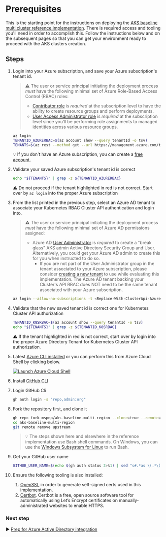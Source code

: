 # Prerequisites

This is the starting point for the instructions on deploying the [AKS baseline multi cluster reference implementation](/README.md). There is required access and tooling you'll need in order to accomplish this. Follow the instructions below and on the subsequent pages so that you can get your environment ready to proceed with the AKS clusters creation.

## Steps

1. Login into your Azure subscription, and save your Azure subscription's tenant id.

   > :warning: The user or service principal initiating the deployment process _must_ have the following minimal set of Azure Role-Based Access Control (RBAC) roles:
   >
   > - [Contributor role](https://docs.microsoft.com/azure/role-based-access-control/built-in-roles#contributor) is _required_ at the subscription level to have the ability to create resource groups and perform deployments.
   > - [User Access Administrator role](https://docs.microsoft.com/azure/role-based-access-control/built-in-roles#user-access-administrator) is _required_ at the subscription level since you'll be performing role assignments to managed identities across various resource groups.

   ```bash
   az login
   TENANTID_AZURERBAC=$(az account show --query tenantId -o tsv)
   TENANTS=$(az rest --method get --url https://management.azure.com/tenants?api-version=2020-01-01 --query 'value[].{TenantId:tenantId,Name:displayName}' -o table)
   ```

   :bulb: If you don't have an Azure subscription, you can create a [free account](https://azure.microsoft.com/free).

1. Validate your saved Azure subscription's tenant id is correct

   ```bash
   echo "${TENANTS}" | grep -z ${TENANTID_AZURERBAC}
   ```

   :warning: Do not procced if the tenant highlighted in red is not correct. Start over by `az login` into the proper Azure subscription

1. From the list printed in the previous step, select an Azure AD tenant to associate your Kubernetes RBAC Cluster API authentication and login into.

   > :warning: The user or service principal initiating the deployment process _must_ have the following minimal set of Azure AD permissions assigned:
   >
   > - Azure AD [User Administrator](https://docs.microsoft.com/azure/active-directory/users-groups-roles/directory-assign-admin-roles#user-administrator-permissions) is _required_ to create a "break glass" AKS admin Active Directory Security Group and User. Alternatively, you could get your Azure AD admin to create this for you when instructed to do so.
   >   - If you are not part of the User Administrator group in the tenant associated to your Azure subscription, please consider [creating a new tenant](https://docs.microsoft.com/azure/active-directory/fundamentals/active-directory-access-create-new-tenant#create-a-new-tenant-for-your-organization) to use while evaluating this implementation. The Azure AD tenant backing your Cluster's API RBAC does NOT need to be the same tenant associated with your Azure subscription.

   ```bash
   az login --allow-no-subscriptions -t <Replace-With-ClusterApi-AzureAD-TenantId>
   ```

1. Validate that the new saved tenant id is correct one for Kubernetes Cluster API authorization

   ```bash
   TENANTID_K8SRBAC=$(az account show --query tenantId -o tsv)
   echo "${TENANTS}" | grep -z ${TENANTID_K8SRBAC}
   ```

   :warning: If the tenant highlighted in red is not correct, start over by login into the proper Azure Directory Tenant for Kubernetes Cluster API authorization.

1. Latest [Azure CLI installed](https://docs.microsoft.com/cli/azure/install-azure-cli?view=azure-cli-latest) or you can perform this from Azure Cloud Shell by clicking below.

   [![Launch Azure Cloud Shell](https://docs.microsoft.com/azure/includes/media/cloud-shell-try-it/launchcloudshell.png)](https://shell.azure.com)

1. Install [GitHub CLI](https://github.com/cli/cli/#installation)

1. Login GitHub Cli

   ```bash
   gh auth login -s "repo,admin:org"
   ```

1. Fork the repository first, and clone it

   ```bash
   gh repo fork mspnp/aks-baseline-multi-region --clone=true --remote=false
   cd aks-baseline-multi-region
   git remote remove upstream
   ```

   > :bulb: The steps shown here and elsewhere in the reference implementation use Bash shell commands. On Windows, you can use the [Windows Subsystem for Linux](https://docs.microsoft.com/windows/wsl/about#what-is-wsl-2) to run Bash.

1. Get your GitHub user name

   ```bash
   GITHUB_USER_NAME=$(echo $(gh auth status 2>&1) | sed "s#.*as \(.*\) (.*#\1#")
   ```

1. Ensure the following tooling is also installed:
   1. [OpenSSL](https://github.com/openssl/openssl#download) in order to generate self-signed certs used in this implementation.
   1. [Certbot](https://certbot.eff.org/). Certbot is a free, open source software tool for automatically using Let’s Encrypt certificates on manually-administrated websites to enable HTTPS.

### Next step

:arrow_forward: [Prep for Azure Active Directory integration](./02-aad.md)
